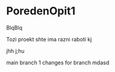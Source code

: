 # PoredenOpit1
BlqBlq


Tozi proekt shte ima razni raboti
kj

jhh
j;hu


main branch 1
changes for branch
mdasd
